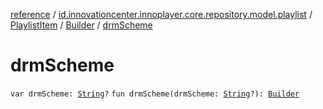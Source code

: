 [reference](../../../index.md) / [id.innovationcenter.innoplayer.core.repository.model.playlist](../../index.md) / [PlaylistItem](../index.md) / [Builder](index.md) / [drmScheme](./drm-scheme.md)

# drmScheme

`var drmScheme: `[`String`](https://kotlinlang.org/api/latest/jvm/stdlib/kotlin/-string/index.html)`?`
`fun drmScheme(drmScheme: `[`String`](https://kotlinlang.org/api/latest/jvm/stdlib/kotlin/-string/index.html)`?): `[`Builder`](index.md)